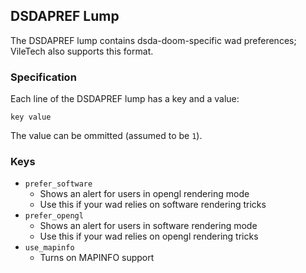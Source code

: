## DSDAPREF Lump

The DSDAPREF lump contains dsda-doom-specific wad preferences; VileTech also supports this format.

### Specification

Each line of the DSDAPREF lump has a key and a value:

`key value`

The value can be ommitted (assumed to be `1`).

### Keys

- `prefer_software`
  - Shows an alert for users in opengl rendering mode
  - Use this if your wad relies on software rendering tricks
- `prefer_opengl`
  - Shows an alert for users in software rendering mode
  - Use this if your wad relies on opengl rendering tricks
- `use_mapinfo`
  - Turns on MAPINFO support
